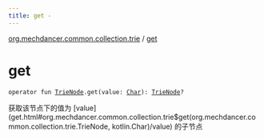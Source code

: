 ```yaml
---
title: get - 
---
```


[org.mechdancer.common.collection.trie](index.html) / [get](./get.html)

# get

`operator fun `[`TrieNode`](-trie-node/index.html)`.get(value: `[`Char`](https://kotlinlang.org/api/latest/jvm/stdlib/kotlin/-char/index.html)`): `[`TrieNode`](-trie-node/index.html)`?`

获取该节点下的值为 [value](get.html#org.mechdancer.common.collection.trie$get(org.mechdancer.common.collection.trie.TrieNode, kotlin.Char)/value) 的子节点

